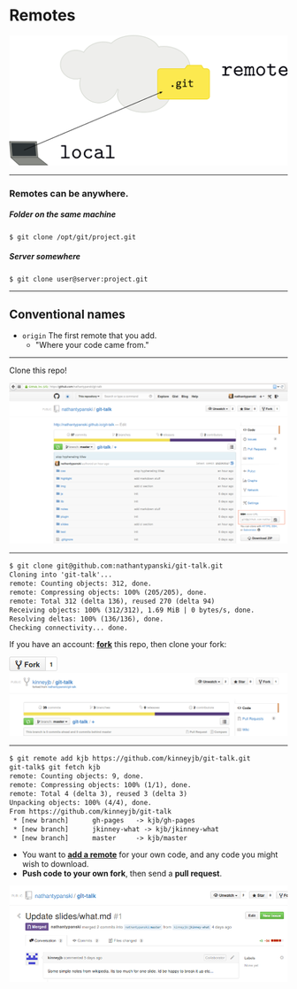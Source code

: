 <!-- .slide: data-background="img/background.svg" -->
# Remotes

<img src="img/remotes-defn.svg" />

---

### Remotes can be anywhere.

##### Folder on the same machine

```
$ git clone /opt/git/project.git
```

##### Server somewhere

```
$ git clone user@server:project.git
```

---

## Conventional names

- `origin` The first remote that you add.
  - "Where your code came from."

---

Clone this repo!

<img src="img/clone-this-repo.png" />

---

```
$ git clone git@github.com:nathantypanski/git-talk.git
Cloning into 'git-talk'...
remote: Counting objects: 312, done.
remote: Compressing objects: 100% (205/205), done.
remote: Total 312 (delta 136), reused 270 (delta 94)
Receiving objects: 100% (312/312), 1.69 MiB | 0 bytes/s, done.
Resolving deltas: 100% (136/136), done.
Checking connectivity... done.
```

If you have an account: [**fork**](https://help.github.com/articles/fork-a-repo) this repo, then clone your fork:

<img src="img/fork-this-repo.png" />

<img src="img/fork-kinneyjb.png" />

---

```
$ git remote add kjb https://github.com/kinneyjb/git-talk.git
git-talk$ git fetch kjb
remote: Counting objects: 9, done.
remote: Compressing objects: 100% (1/1), done.
remote: Total 4 (delta 3), reused 3 (delta 3)
Unpacking objects: 100% (4/4), done.
From https://github.com/kinneyjb/git-talk
 * [new branch]      gh-pages   -> kjb/gh-pages
 * [new branch]      jkinney-what -> kjb/jkinney-what
 * [new branch]      master     -> kjb/master
```

- You want to [**add a remote**](http://git-scm.com/book/en/Git-Basics-Working-with-Remotes) for your own code, and any code you might wish to download.
- **Push code to your own fork**, then send a **pull request**.

<img src="img/github-pull-request.png" />

